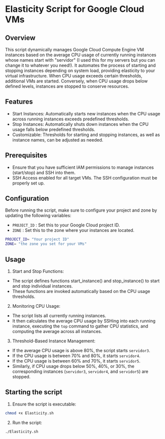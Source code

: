 # Elasticity Script for Google Cloud VMs

## Overview

This script dynamically manages Google Cloud Compute Engine VM instances based on the average CPU usage of currently running instances whose names start with "servidor" (I used this for my servers but you can change it to whatever you need!). It automates the process of starting and stopping instances depending on system load, providing elasticity to your virtual infrastructure. When CPU usage exceeds certain thresholds, additional VMs are started. Conversely, when CPU usage drops below defined levels, instances are stopped to conserve resources.

## Features

- Start Instances: Automatically starts new instances when the CPU usage across running instances exceeds predefined thresholds.
- Stop Instances: Automatically shuts down instances when the CPU usage falls below predefined thresholds.
- Customizable: Thresholds for starting and stopping instances, as well as instance names, can be adjusted as needed.

## Prerequisites

- Ensure that you have sufficient IAM permissions to manage instances (start/stop) and SSH into them.
- SSH Access enabled for all target VMs. The SSH configuration must be properly set up.

## Configuration

Before running the script, make sure to configure your project and zone by updating the following variables:

- ``PROJECT_ID`` : Set this to your Google Cloud project ID.
- ``ZONE`` : Set this to the zone where your instances are located.

```bash
PROJECT_ID= "Your project ID"
ZONE= "the zone you set for your VMs" 
```

## Usage

1. Start and Stop Functions:

- The script defines functions start_instance() and stop_instance() to start and stop individual instances.
- These functions are invoked automatically based on the CPU usage thresholds.

2. Monitoring CPU Usage:

- The script lists all currently running instances.
- It then calculates the average CPU usage by SSHing into each running instance, executing the ``top`` command to gather CPU statistics, and computing the average across all instances.

3. Threshold-Based Instance Management:

- If the average CPU usage is above 80%, the script starts ``servidor3``.
- If the CPU usage is between 70% and 80%, it starts ``servidor4``.
- If the CPU usage is between 60% and 70%, it starts ``servidor5``.
- Similarly, if CPU usage drops below 50%, 40%, or 30%, the corresponding instances (``servidor3``, ``servidor4``, and ``servidor5``) are stopped.

## Starting the script

1. Ensure the script is executable:

```bash
chmod +x Elasticity.sh
```

2. Run the script:
```bash
./Elasticity.sh
```


